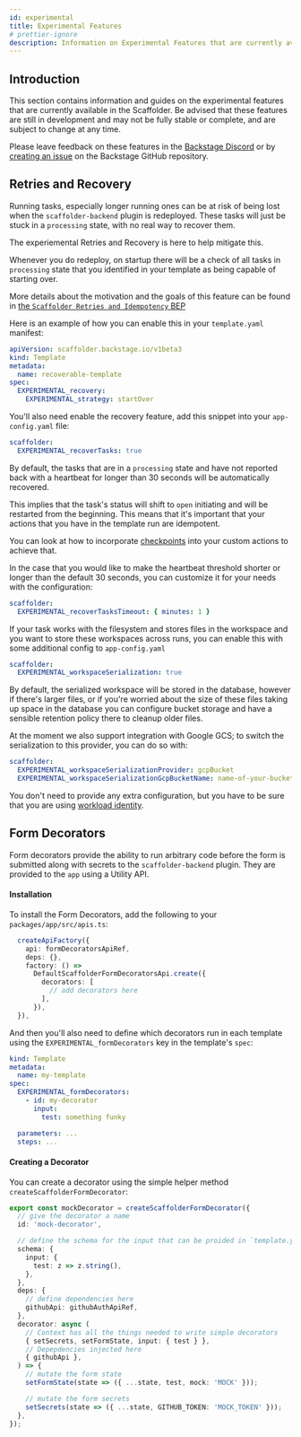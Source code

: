 ```yaml
---
id: experimental
title: Experimental Features
# prettier-ignore
description: Information on Experimental Features that are currently available in the Scaffolder
---
```


## Introduction

This section contains information and guides on the experimental features that are currently available in the Scaffolder. Be advised that these features are still in development and may not be fully stable or complete, and are subject to change at any time.

Please leave feedback on these features in the [Backstage Discord](https://discord.com/invite/MUpMjP2) or by [creating an issue](https://github.com/backstage/backstage/issues/new/choose) on the Backstage GitHub repository.

## Retries and Recovery

Running tasks, especially longer running ones can be at risk of being lost when the `scaffolder-backend` plugin is redeployed. These tasks will just be stuck in a `processing` state, with no real way to recover them.

The experiemental Retries and Recovery is here to help mitigate this.

Whenever you do redeploy, on startup there will be a check of all tasks in `processing` state that you identified in your template as being capable of starting over.

More details about the motivation and the goals of this feature can be found in [the `Scaffolder Retries and Idempotency` BEP](https://github.com/backstage/backstage/tree/master/beps/0004-scaffolder-task-idempotency)

Here is an example of how you can enable this in your `template.yaml` manifest:

```yaml
apiVersion: scaffolder.backstage.io/v1beta3
kind: Template
metadata:
  name: recoverable-template
spec:
  EXPERIMENTAL_recovery:
    EXPERIMENTAL_strategy: startOver
```

You'll also need enable the recovery feature, add this snippet into your `app-config.yaml` file:

```yaml
scaffolder:
  EXPERIMENTAL_recoverTasks: true
```

By default, the tasks that are in a `processing` state and have not reported back with a heartbeat for longer than 30 seconds will be automatically recovered.

This implies that the task's status will shift to `open` initiating and will be restarted from the beginning. This means that it's important that your actions that you have in the template run are idempotent.

You can look at how to incorporate [checkpoints](https://backstage.io/docs/features/software-templates/writing-custom-actions#using-checkpoints-in-custom-actions-experimental) into your custom actions to achieve that.

In the case that you would like to make the heartbeat threshold shorter or longer than the default 30 seconds, you can customize it for your needs with the configuration:

```yaml
scaffolder:
  EXPERIMENTAL_recoverTasksTimeout: { minutes: 1 }
```

If your task works with the filesystem and stores files in the workspace and you want to store these workspaces across runs, you can enable this with some additional config to `app-config.yaml`

```yaml
scaffolder:
  EXPERIMENTAL_workspaceSerialization: true
```

By default, the serialized workspace will be stored in the database, however if there's larger files, or if you're worried about the size of these files taking up space in the database you can configure bucket storage and have a sensible retention policy there to cleanup older files.

At the moment we also support integration with Google GCS; to switch the serialization to this provider, you can do so with:

```yaml
scaffolder:
  EXPERIMENTAL_workspaceSerializationProvider: gcpBucket
  EXPERIMENTAL_workspaceSerializationGcpBucketName: name-of-your-bucket
```

You don't need to provide any extra configuration, but you have to be sure that you are using [workload identity](https://cloud.google.com/iam/docs/workload-identity-federation).

## Form Decorators

Form decorators provide the ability to run arbitrary code before the form is submitted along with secrets to the `scaffolder-backend` plugin. They are provided to the `app` using a Utility API.

#### Installation

To install the Form Decorators, add the following to your `packages/app/src/apis.ts`:

```ts
  createApiFactory({
    api: formDecoratorsApiRef,
    deps: {},
    factory: () =>
      DefaultScaffolderFormDecoratorsApi.create({
        decorators: [
          // add decorators here
        ],
      }),
  }),
```

And then you'll also need to define which decorators run in each template using the `EXPERIMENTAL_formDecorators` key in the template's `spec`:

```yaml
kind: Template
metadata:
  name: my-template
spec:
  EXPERIMENTAL_formDecorators:
    - id: my-decorator
      input:
        test: something funky

  parameters: ...
  steps: ...
```

#### Creating a Decorator

You can create a decorator using the simple helper method `createScaffolderFormDecorator`:

```ts
export const mockDecorator = createScaffolderFormDecorator({
  // give the decorator a name
  id: 'mock-decorator',

  // define the schema for the input that can be proided in `template.yaml`
  schema: {
    input: {
      test: z => z.string(),
    },
  },
  deps: {
    // define dependencies here
    githubApi: githubAuthApiRef,
  },
  decorator: async (
    // Context has all the things needed to write simple decorators
    { setSecrets, setFormState, input: { test } },
    // Depepdencies injected here
    { githubApi },
  ) => {
    // mutate the form state
    setFormState(state => ({ ...state, test, mock: 'MOCK' }));

    // mutate the form secrets
    setSecrets(state => ({ ...state, GITHUB_TOKEN: 'MOCK_TOKEN' }));
  },
});
```
